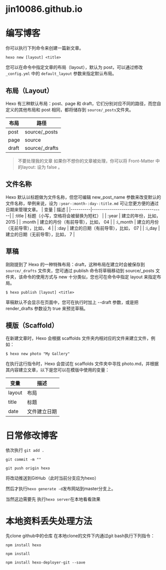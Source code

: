 # jin10086.github.io

# 编写博客

你可以执行下列命令来创建一篇新文章。

`hexo new [layout] <title>`

您可以在命令中指定文章的布局（layout），默认为 post，可以通过修改 `_config.yml` 中的 `default_layout` 参数来指定默认布局。

## 布局（Layout）
Hexo 有三种默认布局：post、page 和 draft，它们分别对应不同的路径，而您自定义的其他布局和 post 相同，都将储存到 `source/_posts`文件夹。

| 布局  | 路径           |
|-------|----------------|
| post  | source/_posts  |
| page  | source         |
| draft | source/_drafts |

> 不要处理我的文章
如果你不想你的文章被处理，你可以将 Front-Matter 中的layout: 设为 false 。

## 文件名称
Hexo 默认以标题做为文件名称，但您可编辑 new_post_name 参数来改变默认的文件名称，举例来说，设为 `:year-:month-:day-:title.md` 可让您更方便的通过日期来管理文章。
| 变量     | 描述                               |
|----------|------------------------------------|
| :title   | 标题（小写，空格将会被替换为短杠） |
| :year    | 建立的年份，比如， 2015            |
| :month   | 建立的月份（有前导零），比如， 04  |
| :i_month | 建立的月份（无前导零），比如， 4   |
| :day     | 建立的日期（有前导零），比如， 07  |
| :i_day   | 建立的日期（无前导零），比如， 7   |

## 草稿
刚刚提到了 Hexo 的一种特殊布局：draft，这种布局在建立时会被保存到 `source/_drafts` 文件夹，您可通过 publish 命令将草稿移动到 source/_posts 文件夹，该命令的使用方式与 new 十分类似，您也可在命令中指定 layout 来指定布局。

`$ hexo publish [layout] <title>`

草稿默认不会显示在页面中，您可在执行时加上 --draft 参数，或是把 render_drafts 参数设为 true 来预览草稿。

## 模版（Scaffold）
在新建文章时，Hexo 会根据 scaffolds 文件夹内相对应的文件来建立文件，例如：

`$ hexo new photo "My Gallery"`

在执行这行指令时，Hexo 会尝试在 scaffolds 文件夹中寻找 photo.md，并根据其内容建立文章，以下是您可以在模版中使用的变量：


| 变量   | 描述         |
|--------|--------------|
| layout | 布局         |
| title  | 标题         |
| date   | 文件建立日期 |

# 日常修改博客
依次执行 
`git add .` 

`git commit -m "" `

`git push origin hexo`

将改动推送到GitHub（此时当前分支应为hexo）

然后才执行`hexo generate -d`发布网站到master分支上。

当然这边需要先 执行`hexo server`在本地看看效果

# 本地资料丢失处理方法

先clone github中的仓库
在本地clone的文件下内通过git bash执行下列指令：

`npm install hexo`

`npm install`

`npm install hexo-deployer-git --save`